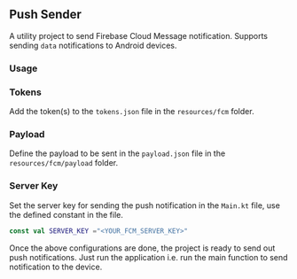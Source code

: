 ## Push Sender

A utility project to send Firebase Cloud Message notification. Supports sending `data` notifications to Android devices.

### Usage

### Tokens
Add the token(s) to the `tokens.json` file in the `resources/fcm` folder.

### Payload
Define the payload to be sent in the `payload.json` file in the `resources/fcm/payload` folder.

### Server Key
Set the server key for sending the push notification in the `Main.kt` file, use the defined constant in the file.

```kotlin
const val SERVER_KEY ="<YOUR_FCM_SERVER_KEY>"
```
Once the above configurations are done, the project is ready to send out push notifications. Just run the application i.e. run the main function to send notification to the device.